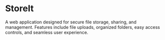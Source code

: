 # StoreIt
A web application designed for secure file storage, sharing, and management. Features include file uploads, organized folders, easy access controls, and seamless user experience.
